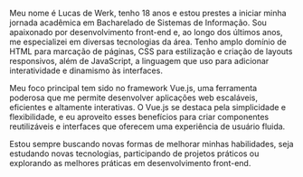 Meu nome é Lucas de Werk, tenho 18 anos e estou prestes a iniciar minha jornada acadêmica em Bacharelado de Sistemas de Informação. Sou apaixonado por desenvolvimento front-end e, ao longo dos últimos anos, me especializei em diversas tecnologias da área. Tenho amplo domínio de HTML para marcação de páginas, CSS para estilização e criação de layouts responsivos, além de JavaScript, a linguagem que uso para adicionar interatividade e dinamismo às interfaces.

Meu foco principal tem sido no framework Vue.js, uma ferramenta poderosa que me permite desenvolver aplicações web escaláveis, eficientes e altamente interativas. O Vue.js se destaca pela simplicidade e flexibilidade, e eu aproveito esses benefícios para criar componentes reutilizáveis e interfaces que oferecem uma experiência de usuário fluida.

Estou sempre buscando novas formas de melhorar minhas habilidades, seja estudando novas tecnologias, participando de projetos práticos ou explorando as melhores práticas em desenvolvimento front-end.

